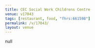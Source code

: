 ```yaml
---
title: CEC Social Work Childrens Centre
venue: v17043
tags: [restaurant, food, "fhrs:661598"]
permalink: /v/17043/
layout: venue
---
```

null